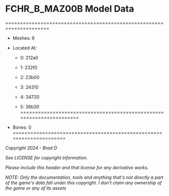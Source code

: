 # FCHR_B_MAZ00B Model Data
=====================================================================

* Meshes: 6

* Located At:

  * 0: 212a0

  * 1: 232f0

  * 2: 23b00

  * 3: 24310

  * 4: 34720

  * 5: 36b30
=====================================================================

* Bones: 0
=====================================================================

*Copyright 2024 - Brad D*

*See LICENSE for copyright information.*

*Please include this header and that license for any derivative works.*

*NOTE: Only the documentation, tools and anything that's not directly a part of the game's data fall under this copyright. I don't claim any ownership of the game or any of its assets*
